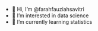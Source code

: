 - 👋 Hi, I’m @farahfauziahsavitri
- 👀 I’m interested in data science
- 🌱 I’m currently learning statistics

<!---
farahfauziahsavitri/farahfauziahsavitri is a ✨ special ✨ repository because its `README.md` (this file) appears on your GitHub profile.
You can click the Preview link to take a look at your changes.
--->
